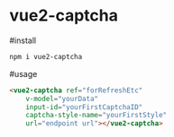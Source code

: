 # vue2-captcha 

#install
```bash
npm i vue2-captcha

```

#usage
```html
<vue2-captcha ref="forRefreshEtc" 
    v-model="yourData" 
    input-id="yourFirstCaptchaID" 
    captcha-style-name="yourFirstStyle" 
    url="endpoint url"></vue2-captcha>

```